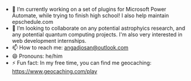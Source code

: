 - 🌱 I’m currently working on a set of plugins for Microsoft Power Automate, while trying to finish high school! I also help maintain epschedule.com
- 👯 I’m looking to collaborate on any potential astrophyics research, and any potential quantum computing projects. I'm also very interested in web development internships.
- 📫 How to reach me: angadjosan@outlook.com
- 😄 Pronouns: he/him
- ⚡ Fun fact: In my free time, you can find me geocaching: https://www.geocaching.com/play
